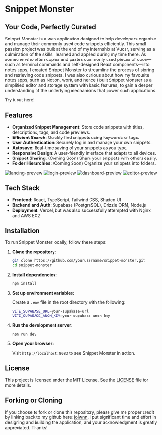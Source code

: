 # Snippet Monster

## Your Code, Perfectly Curated
Snippet Monster is a web application designed to help developers organise and manage their commonly used code snippets efficiently. This small passion project was built at the end of my internship at Vucar, serving as a culmination of the skills I learned and applied during my time there. As someone who often copies and pastes commonly used pieces of code—such as terminal commands and self-designed React components—into notes apps, I created Snippet Monster to streamline the process of storing and retrieving code snippets. I was also curious about how my favourite notes apps, such as Notion, work, and hence I built Snippet Monster as a simplified editor and storage system with basic features, to gain a deeper understanding of the underlying mechanisms that power such applications.

Try it out here! [](https://snippet-monster.vercel.app/)

## Features

- **Organized Snippet Management**: Store code snippets with titles, descriptions, tags, and code previews.
- **Efficient Search**: Quickly find snippets using keywords or tags.
- **User Authentication**: Securely log in and manage your own snippets.
- **Autosave**: Real-time saving of your snippets as you type.
- **Responsive Design**: A user-friendly interface that adapts to all devices.
- **Snippet Sharing**: (Coming Soon) Share your snippets with others easily.
- **Folder Hierarchies**: (Coming Soon) Organize your snippets into folders.

![landing-preview](https://github.com/user-attachments/assets/3d964ee6-9f83-4525-b1e3-941432150fb0)
![login-preview](https://github.com/user-attachments/assets/ed8fd7c8-ef20-4891-8cd1-3dae0112c2c8)
![dashboard-preview](https://github.com/user-attachments/assets/ceaef7b4-1514-4ede-ab9e-d2ab9b71b193)
![editor-preview](https://github.com/user-attachments/assets/2f7e2637-4d97-427d-966d-db91ca7909c3)

## Tech Stack

- **Frontend**: React, TypeScript, Tailwind CSS, Shadcn UI
- **Backend and Auth**: Supabase (PostgreSQL), Drizzle ORM, Node.js
- **Deployment**: Vercel, but was also successfully attempted with Nginx and AWS EC2

## Installation

To run Snippet Monster locally, follow these steps:

1. **Clone the repository:**

   ```bash
   git clone https://github.com/yourusername/snippet-monster.git
   cd snippet-monster
   ```

2. **Install dependencies:**

   ```bash
   npm install
   ```

3. **Set up environment variables:**

   Create a `.env` file in the root directory with the following:

   ```bash
   VITE_SUPABASE_URL=your-supabase-url
   VITE_SUPABASE_ANON_KEY=your-supabase-anon-key
   ```

4. **Run the development server:**

   ```bash
   npm run dev
   ```

5. **Open your browser:**

   Visit `http://localhost:8083` to see Snippet Monster in action.

## License

This project is licensed under the MIT License. See the [LICENSE](LICENSE) file for more details.

## Forking or Cloning
If you choose to fork or clone this repository, please give me proper credit by linking back to my github here: [jolwnn](https://github.com/jolwnn). I put significant time and effort in designing and building the application, and your acknowledgment is greatly appreciated. Thanks!
